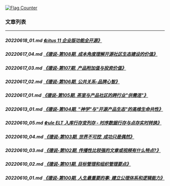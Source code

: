 <a rel="nofollow" href="http://info.flagcounter.com/h9V1"  ><img src="http://s03.flagcounter.com/count/h9V1/bg_FFFFFF/txt_000000/border_CCCCCC/columns_2/maxflags_12/viewers_0/labels_0/pageviews_0/flags_0/"  alt="Flag Counter"  border="0"  ></a>  
  
### 文章列表  
----  
##### 20220618_01.md   [《citus 11 企业版功能全开源》](20220618_01.md)  
##### 20220617_04.md   [《德说-第108期, 成本角度理解开源社区生态建设的价值》](20220617_04.md)  
##### 20220617_03.md   [《德说-第107期, 产品附加值与投资价值》](20220617_03.md)  
##### 20220617_02.md   [《德说-第106期, 公共关系-品牌心智》](20220617_02.md)  
##### 20220617_01.md   [《德说-第105期, 茶室与产品社区的跨行业"供需连"》](20220617_01.md)  
##### 20220613_01.md   [《德说-第104期, "神学"与"开源产品生态"的高维生命共性》](20220613_01.md)  
##### 20220610_05.md   [《rule ELT 入库行存变列存 - 时序数据行存与点存实时转换》](20220610_05.md)  
##### 20220610_04.md   [《德说-第103期, 世界不可控, 成功只是偶然》](20220610_04.md)  
##### 20220610_03.md   [《德说-第102期, 传播性比较强的文章或视频有什么特点?》](20220610_03.md)  
##### 20220610_02.md   [《德说-第101期, 目标管理和组织管理要点》](20220610_02.md)  
##### 20220610_01.md   [《德说-第100期, 人生最重要的事: 建立公理体系和逻辑能力》](20220610_01.md)  
